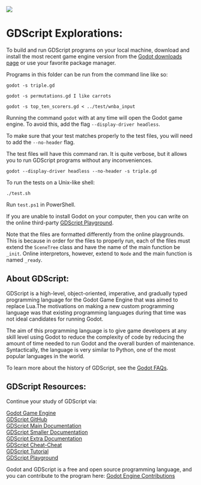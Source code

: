 <img src="https://raw.githubusercontent.com/rtoal/polyglot/master/docs/resources/gdscript-logo-64.png">

# GDScript Explorations:

To build and run GDScript programs on your local machine, download and install the most recent game engine version from the [Godot downloads page](https://godotengine.org/) or use your favorite package manager.

Programs in this folder can be run from the command line like so:

```
godot -s triple.gd
```

```
godot -s permutations.gd I like carrots
```

```
godot -s top_ten_scorers.gd < ../test/wnba_input
```

Running the command `godot` with at any time will open the Godot game engine. To avoid this, add the flag `--display-driver headless`.

To make sure that your test matches properly to the test files, you will need to add the `--no-header` flag.

The test files will have this command ran. It is quite verbose, but it allows you to run GDScript programs without any inconveniences.

```
godot --display-driver headless --no-header -s triple.gd
```

To run the tests on a Unix-like shell:

```
./test.sh
```

Run `test.ps1` in PowerShell.

If you are unable to install Godot on your computer, then you can write on the online third-party
[GDScript Playground](https://gd.tumeo.space/#).

Note that the files are formatted differently from the online playgrounds. This is because in order for the files to properly run, each of the files must extend the `SceneTree` class and have the name of the main function be `_init`. Online interpretors, however, extend to `Node` and the main function is named `_ready`.

## About GDScript:

GDScript is a high-level, object-oriented, imperative, and gradually typed programming language for the Godot Game Engine that was aimed to replace Lua.The motivations on making a new custom programming language was that existing programming languages during that time was not ideal candidates for running Godot.

The aim of this programming language is to give game developers at any skill level using Godot to reduce the complexity of code by reducing the amount of time needed to run Godot and the overall burden of maintenance. Syntactically, the language is very similar to Python, one of the most popular languages in the world.

To learn more about the history of GDScript, see the [Godot FAQs](https://docs.godotengine.org/en/stable/about/faq.html#doc-faq-what-is-gdscript).

## GDScript Resources:

Continue your study of GDScript via:

[Godot Game Engine](https://godotengine.org/)  
[GDScript GitHub](https://github.com/godotengine/godot/tree/master/modules/gdscript)  
[GDScript Main Documentation](https://docs.godotengine.org/en/stable/tutorials/scripting/gdscript/index.html)  
[GDScript Smaller Documentation](https://gdscript.com/)  
[GDScript Extra Documentation](https://www.francogarcia.com/en/blog/development-environments-gdscript/#interpreter-and-text-editor)  
[GDScript Cheat-Cheat](https://godot.community/topic/78/gdscript-cheatsheet/2)  
[GDScript Tutorial](https://gdquest.github.io/learn-gdscript/?ref=godot-docs)  
[GDScript Playground](https://gd.tumeo.space/#)

Godot and GDScript is a free and open source programming language, and you can contribute to the program here:
[Godot Engine Contributions](https://docs.godotengine.org/en/stable/contributing/how_to_contribute.html)
